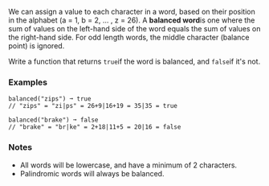We can assign a value to each character in a word, based on their position in the alphabet (a = 1, b = 2, ... , z = 26). A **balanced word**is one where the sum of values on the left-hand side of the word equals the sum of values on the right-hand side. For odd length words, the middle character (balance point) is ignored.

Write a function that returns `true`if the word is balanced, and `false`if it's not.


### Examples ###
    balanced("zips") ➞ true
    // "zips" = "zi|ps" = 26+9|16+19 = 35|35 = true

    balanced("brake") ➞ false
    // "brake" = "br|ke" = 2+18|11+5 = 20|16 = false


### Notes ###
*   All words will be lowercase, and have a minimum of 2 characters.
*   Palindromic words will always be balanced.